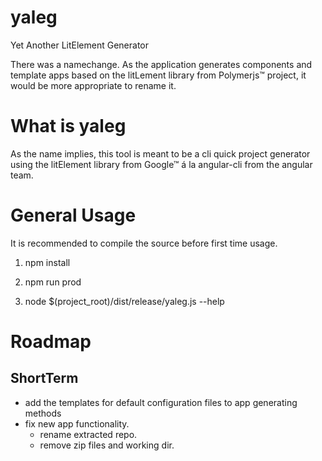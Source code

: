 # yaleg
Yet Another LitElement Generator

There was a namechange. As the application generates components and template apps based on the litLement library from
Polymerjs™ project, it would be more appropriate to rename it. 

# What is yaleg
As the name implies, this tool is meant to be a cli quick project generator using the litElement library from Google™
á la angular-cli from the angular team.

# General Usage
It is recommended to compile the source before first time usage.

1) npm install

2) npm run prod

3) node $(project_root)/dist/release/yaleg.js --help


# Roadmap

## ShortTerm

- add the templates for default configuration files to app generating methods
- fix new app functionality.
    * rename extracted repo.
    * remove zip files and working dir.